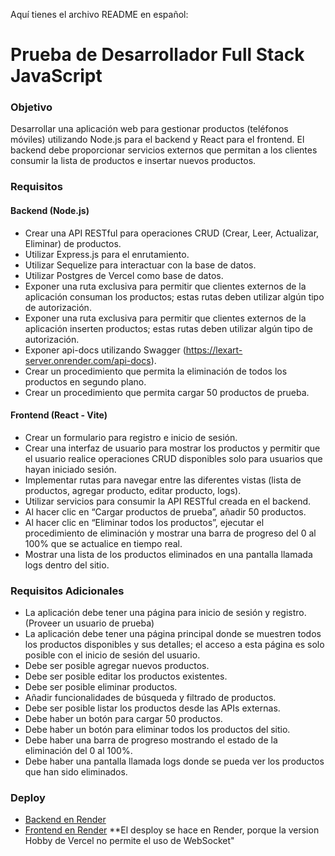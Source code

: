 Aquí tienes el archivo README en español:
# Prueba de Desarrollador Full Stack JavaScript

### Objetivo

Desarrollar una aplicación web para gestionar productos (teléfonos móviles) utilizando Node.js para el backend y React para el frontend. El backend debe proporcionar servicios externos que permitan a los clientes consumir la lista de productos e insertar nuevos productos.

### Requisitos

#### Backend (Node.js)

- Crear una API RESTful para operaciones CRUD (Crear, Leer, Actualizar, Eliminar) de productos.
- Utilizar Express.js para el enrutamiento.
- Utilizar Sequelize para interactuar con la base de datos.
- Utilizar Postgres de Vercel como base de datos.
- Exponer una ruta exclusiva para permitir que clientes externos de la aplicación consuman los productos; estas rutas deben utilizar algún tipo de autorización.
- Exponer una ruta exclusiva para permitir que clientes externos de la aplicación inserten productos; estas rutas deben utilizar algún tipo de autorización.
- Exponer api-docs utilizando Swagger (https://lexart-server.onrender.com/api-docs).
- Crear un procedimiento que permita la eliminación de todos los productos en segundo plano.
- Crear un procedimiento que permita cargar 50 productos de prueba.

#### Frontend (React - Vite)

- Crear un formulario para registro e inicio de sesión.
- Crear una interfaz de usuario para mostrar los productos y permitir que el usuario realice operaciones CRUD disponibles solo para usuarios que hayan iniciado sesión.
- Implementar rutas para navegar entre las diferentes vistas (lista de productos, agregar producto, editar producto, logs).
- Utilizar servicios para consumir la API RESTful creada en el backend.
- Al hacer clic en “Cargar productos de prueba”, añadir 50 productos.
- Al hacer clic en “Eliminar todos los productos”, ejecutar el procedimiento de eliminación y mostrar una barra de progreso del 0 al 100% que se actualice en tiempo real.
- Mostrar una lista de los productos eliminados en una pantalla llamada logs dentro del sitio.

### Requisitos Adicionales

- La aplicación debe tener una página para inicio de sesión y registro. (Proveer un usuario de prueba)
- La aplicación debe tener una página principal donde se muestren todos los productos disponibles y sus detalles; el acceso a esta página es solo posible con el inicio de sesión del usuario.
- Debe ser posible agregar nuevos productos.
- Debe ser posible editar los productos existentes.
- Debe ser posible eliminar productos.
- Añadir funcionalidades de búsqueda y filtrado de productos.
- Debe ser posible listar los productos desde las APIs externas.
- Debe haber un botón para cargar 50 productos.
- Debe haber un botón para eliminar todos los productos del sitio.
- Debe haber una barra de progreso mostrando el estado de la eliminación del 0 al 100%.
- Debe haber una pantalla llamada logs donde se pueda ver los productos que han sido eliminados.

### Deploy

- [Backend en Render](https://lexart-server.onrender.com)
- [Frontend en Render](https://lexart-front.onrender.com)
**El desploy se hace en Render, porque la version Hobby de Vercel no permite el uso de WebSocket"


